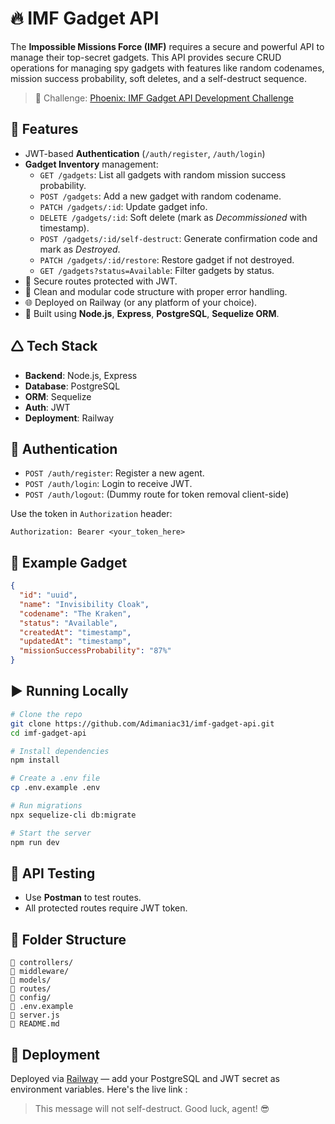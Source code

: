 # 🔥 IMF Gadget API

The **Impossible Missions Force (IMF)** requires a secure and powerful API to manage their top-secret gadgets. This API provides secure CRUD operations for managing spy gadgets with features like random codenames, mission success probability, soft deletes, and a self-destruct sequence.

> 💼 Challenge: [Phoenix: IMF Gadget API Development Challenge](https://upraised.co)

## 🚀 Features

- JWT-based **Authentication** (`/auth/register`, `/auth/login`)
- **Gadget Inventory** management:
  - `GET /gadgets`: List all gadgets with random mission success probability.
  - `POST /gadgets`: Add a new gadget with random codename.
  - `PATCH /gadgets/:id`: Update gadget info.
  - `DELETE /gadgets/:id`: Soft delete (mark as *Decommissioned* with timestamp).
  - `POST /gadgets/:id/self-destruct`: Generate confirmation code and mark as *Destroyed*.
  - `PATCH /gadgets/:id/restore`: Restore gadget if not destroyed.
  - `GET /gadgets?status=Available`: Filter gadgets by status.
- 🎯 Secure routes protected with JWT.
- 🧪 Clean and modular code structure with proper error handling.
- 🌐 Deployed on Railway (or any platform of your choice).
- 💠 Built using **Node.js**, **Express**, **PostgreSQL**, **Sequelize ORM**.

## 🛆 Tech Stack

- **Backend**: Node.js, Express
- **Database**: PostgreSQL
- **ORM**: Sequelize
- **Auth**: JWT
- **Deployment**: Railway

## 🔐 Authentication

- `POST /auth/register`: Register a new agent.
- `POST /auth/login`: Login to receive JWT.
- `POST /auth/logout`: (Dummy route for token removal client-side)

Use the token in `Authorization` header:
```
Authorization: Bearer <your_token_here>
```

## 📘 Example Gadget

```json
{
  "id": "uuid",
  "name": "Invisibility Cloak",
  "codename": "The Kraken",
  "status": "Available",
  "createdAt": "timestamp",
  "updatedAt": "timestamp",
  "missionSuccessProbability": "87%"
}
```

## ▶️ Running Locally

```bash
# Clone the repo
git clone https://github.com/Adimaniac31/imf-gadget-api.git
cd imf-gadget-api

# Install dependencies
npm install

# Create a .env file
cp .env.example .env

# Run migrations
npx sequelize-cli db:migrate

# Start the server
npm run dev
```

## 🔪 API Testing

- Use **Postman** to test routes.
- All protected routes require JWT token.

## 📂 Folder Structure

```
🔼 controllers/
🔼 middleware/
🔼 models/
🔼 routes/
🔼 config/
🔼 .env.example
🔼 server.js
🔼 README.md
```

## 🛄 Deployment

Deployed via [Railway](https://railway.app/) — add your PostgreSQL and JWT secret as environment variables.
Here's the live link : 

> This message will not self-destruct. Good luck, agent! 😎


